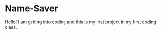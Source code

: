 # Name-Saver
Hello! I am getting into coding and this is my first project in my first coding class.
